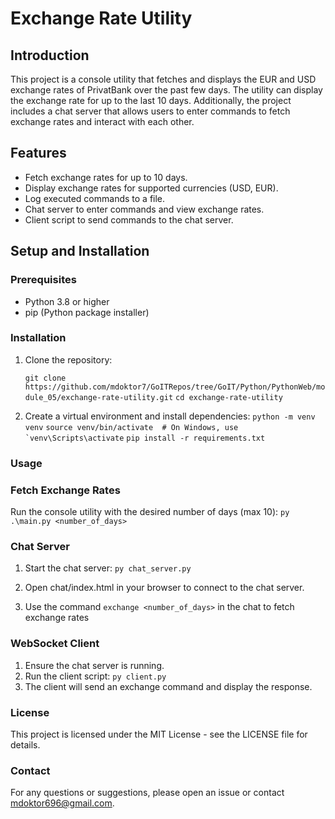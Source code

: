# Exchange Rate Utility

## Introduction

This project is a console utility that fetches and displays the EUR and USD exchange rates of PrivatBank over the past few days. The utility can display the exchange rate for up to the last 10 days. Additionally, the project includes a chat server that allows users to enter commands to fetch exchange rates and interact with each other.

## Features

- Fetch exchange rates for up to 10 days.
- Display exchange rates for supported currencies (USD, EUR).
- Log executed commands to a file.
- Chat server to enter commands and view exchange rates.
- Client script to send commands to the chat server.

## Setup and Installation

### Prerequisites

- Python 3.8 or higher
- pip (Python package installer)

### Installation

1. Clone the repository:

   ```git clone https://github.com/mdoktor7/GoITRepos/tree/GoIT/Python/PythonWeb/module_05/exchange-rate-utility.git```
   ```cd exchange-rate-utility```

2. Create a virtual environment and install dependencies:
    ```python -m venv venv```
    ```source venv/bin/activate  # On Windows, use `venv\Scripts\activate```
    ```pip install -r requirements.txt```

### Usage

### Fetch Exchange Rates

Run the console utility with the desired number of days (max 10):
    ```py .\main.py <number_of_days>```


### Chat Server  
1. Start the chat server:
    ```py chat_server.py```

2. Open chat/index.html in your browser to connect to the chat server.

3. Use the command ```exchange <number_of_days>``` in the chat to fetch exchange rates


### WebSocket Client   
1. Ensure the chat server is running.
2. Run the client script:
    ```py client.py```
3. The client will send an exchange command and display the response.    
    

### License

This project is licensed under the MIT License - see the LICENSE file for details.

###  Contact

For any questions or suggestions, please open an issue or contact mdoktor696@gmail.com.
